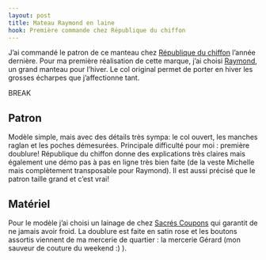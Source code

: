 ```yaml
---
layout: post
title: Mateau Raymond en laine
hook: Première commande chez République du chiffon
---
```


J’ai commandé le patron de ce manteau chez [République du chiffon][1] l’année dernière. Pour ma première réalisation de cette marque, j’ai choisi [Raymond][2], un grand manteau pour l’hiver. Le col original permet de porter en hiver les grosses écharpes que j’affectionne tant.

BREAK

## Patron

Modèle simple, mais avec des détails très sympa: le col ouvert, les manches raglan et les poches démesurées. Principale difficulté pour moi : première doublure! République du chiffon donne des explications très claires mais également une démo pas à pas en ligne très bien faite (de la veste Michelle mais complètement transposable pour Raymond). Il est aussi précisé que le patron taille grand et c’est vrai!



## Matériel

Pour le modèle j’ai choisi un lainage de chez [Sacrés Coupons][3] qui garantit de ne jamais avoir froid. La doublure est faite en satin rose et les boutons assortis viennent de ma mercerie de quartier : la mercerie Gérard (mon sauveur de couture du weekend :) ).





[1]:	http://republiqueduchiffon.com/fr/
[2]:	http://republiqueduchiffon.com/fr/accueil/54-manteau-raymond.html
[3]: 	https://www.sacres-coupons.com/






